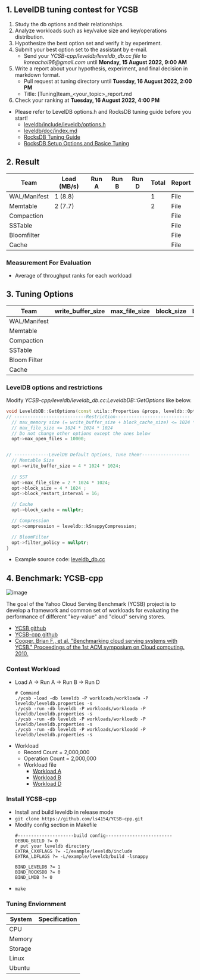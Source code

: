 ## 1. LevelDB tuning contest for YCSB
1. Study the db options and their relationships.
2. Analyze workloads such as key/value size and key/operations distribution.
3. Hypothesize the best option set and verify it by experiment.
4. Submit your best option set to the assistant by e-mail.
    - Send your _YCSB-cpp/leveldb/leveldb_db.cc file_ to _koreachoi96@gmail.com_ until **Monday, 15 August 2022, 9:00 AM**
6. Write a report about your hypothesis, experiment, and final decision in markdown format.
    - Pull request at tuning directory until **Tuesday, 16 August 2022, 2:00 PM**
    - Title: [Tuning]team_<your_topic>_report.md
5. Check your ranking at **Tuesday, 16 August 2022, 4:00 PM**
* Please refer to LevelDB options.h and RocksDB tuning guide before you start!
  - [leveldb/include/leveldb/options.h](https://github.com/google/leveldb/blob/main/include/leveldb/options.h)
  - [leveldb/doc/index.md](https://github.com/google/leveldb/blob/main/doc/index.md)
  - [RocksDB Tuning Guide](https://github.com/facebook/rocksdb/wiki/RocksDB-Tuning-Guide)
  - [RocksDB Setup Options and Basice Tuning](https://github.com/facebook/rocksdb/wiki/Setup-Options-and-Basic-Tuning)

## 2. Result 
| Team  | Load (MB/s)  | Run A | Run B | Run D | Total | Report  |
|---|--------------|-------|-------|-------|-----------|------|
| WAL/Manifest | 1 (8.8) |       |       |       | 1          | File |
| Memtable | 2 (7.7)             |       |       |       |  2         | File |
| Compaction |              |       |       |       |           | File |
| SSTable |              |       |       |       |           | File |
| Bloomfilter |              |       |       |       |           | File |
| Cache |              |       |       |       |           | File |

### Measurement For Evaluation
* Average of throughput ranks for each workload

## 3. Tuning Options
 Team | write_buffer_size | max_file_size | block_size | block_restart_interval | block_cache | compression | filter_policy 
---|---|---|---|---|---|---|---
 WAL/Manifest |  |  |  |  |  |  |  
 Memtable |  |  |  |  |  |  |  
 Compaction |  |  |  |  |  |  |  
 SSTable |  |  |  |  |  |  |  
 Bloom Filter |  |  |  |  |  |  |  
 Cache |  |  |  |  |  |  |  

### LevelDB options and restrictions
Modify _YCSB-cpp/leveldb/leveldb_db.cc:LeveldbDB::GetOptions_ like below.
``` c++
void LeveldbDB::GetOptions(const utils::Properties &props, leveldb::Options *opt) {
// ---------------------------Restriction----------------------------
  // max_memory size (= write_buffer_size + block_cache_size) <= 1024 * 1024 * 1024
  // max_file_size <= 1024 * 1024 * 1024
  // Do not change other options except the ones below
  opt->max_open_files = 10000;


// -------------LevelDB Default Options, Tune them!------------------
  // Memtable Size
  opt->write_buffer_size = 4 * 1024 * 1024;
  
  // SST
  opt->max_file_size = 2 * 1024 * 1024;
  opt->block_size = 4 * 1024 ;
  opt->block_restart_interval = 16;

  // Cache
  opt->block_cache = nullptr;

  // Compression
  opt->compression = leveldb::kSnappyCompression;

  // BloomFilter
  opt->filter_policy = nullptr;
}
```
- Example source code: [leveldb_db.cc](./leveldb_db.cc)

## 4. Benchmark: YCSB-cpp
![image](https://user-images.githubusercontent.com/87025898/183247993-0133d8c1-3b40-455e-987d-f54892488e84.png)  

The goal of the Yahoo Cloud Serving Benchmark (YCSB) project is to develop a framework and common set of workloads for evaluating the performance of different "key-value" and "cloud" serving stores.
* [YCSB github](https://github.com/brianfrankcooper/YCSB)
* [YCSB-cpp github](https://github.com/ls4154/YCSB-cpp)
* [Cooper, Brian F., et al. "Benchmarking cloud serving systems with YCSB." Proceedings of the 1st ACM symposium on Cloud computing. 2010.](https://dl.acm.org/doi/abs/10.1145/1807128.1807152)


### Contest Workload
* Load A -> Run A -> Run B -> Run D
  ```
  # Command
  ./ycsb -load -db leveldb -P workloads/workloada -P leveldb/leveldb.properties -s
  ./ycsb -run -db leveldb -P workloads/workloada -P leveldb/leveldb.properties -s
  ./ycsb -run -db leveldb -P workloads/workloadb -P leveldb/leveldb.properties -s
  ./ycsb -run -db leveldb -P workloads/workloadd -P leveldb/leveldb.properties -s
  ```
- Workload
  - Record Count = 2,000,000 
  - Operation Count = 2,000,000
  - Workload file 
    - [Workload A](./workloada)
    - [Workload B](./workloadb)
    - [Workload D](./workloadd)
  

### Install YCSB-cpp
  - Install and build leveldb in release mode
  - ```git clone https://github.com/ls4154/YCSB-cpp.git```
  - Modify config section in Makefile
    ```
    #---------------------build config-------------------------
    DEBUG_BUILD ?= 0
    # put your leveldb directory
    EXTRA_CXXFLAGS ?= -I/example/leveldb/include
    EXTRA_LDFLAGS ?= -L/example/leveldb/build -lsnappy

    BIND_LEVELDB ?= 1
    BIND_ROCKSDB ?= 0 
    BIND_LMDB ?= 0
    ```
  - ```make```

### Tuning Enviornment
| System  | Specification                             |
|---------|-------------------------------------------|
| CPU     |  |
| Memory  |  |
| Storage |  |
| Linux   |  |
| Ubuntu  |  |
